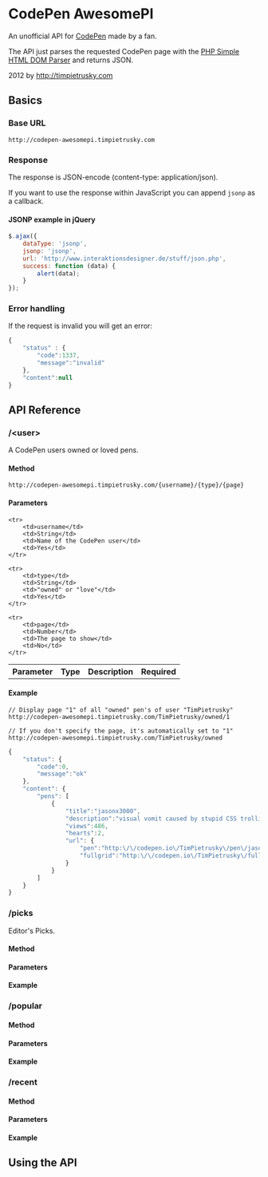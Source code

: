 # CodePen AwesomePI

An unofficial API for [CodePen](http://codepen.io) made by a fan.

The API just parses the requested CodePen page with the [PHP Simple HTML DOM Parser](http://sourceforge.net/projects/simplehtmldom/)
and returns JSON.

2012 by http://timpietrusky.com


## Basics

### Base URL

    http://codepen-awesomepi.timpietrusky.com

### Response

The response is JSON-encode (content-type: application/json).

If you want to use the response within JavaScript you can append `jsonp` as a callback.

#### JSONP example in jQuery

```javascript
$.ajax({
    dataType: 'jsonp',
    jsonp: 'jsonp',
    url: 'http://www.interaktionsdesigner.de/stuff/json.php',
    success: function (data) {
        alert(data);
    }
});
```

### Error handling

If the request is invalid you will get an error:

```javascript
{
    "status" : {
        "code":1337,
        "message":"invalid"
    },
    "content":null
}
```


## API Reference

### /&lt;user&gt;

A CodePen users owned or loved pens.

#### Method

    http://codepen-awesomepi.timpietrusky.com/{username}/{type}/{page}

#### Parameters

<table>
    <tr>
        <th>Parameter</th>
        <th>Type</th>
        <th>Description</th>
        <th>Required</th>
    </tr>

    <tr>
    	<td>username</td>
    	<td>String</td>
    	<td>Name of the CodePen user</td>
    	<td>Yes</td>
    </tr>

    <tr>
        <td>type</td>
        <td>String</td>
        <td>"owned" or "love"</td>
        <td>Yes</td>
    </tr>

    <tr>
        <td>page</td>
        <td>Number</td>
        <td>The page to show</td>
        <td>No</td>
    </tr>
</table>



#### Example

    // Display page "1" of all "owned" pen's of user "TimPietrusky"
    http://codepen-awesomepi.timpietrusky.com/TimPietrusky/owned/1

    // If you don't specify the page, it's automatically set to "1"
    http://codepen-awesomepi.timpietrusky.com/TimPietrusky/owned

```javascript
{
    "status": {
        "code":0,
        "message":"ok"
    },
    "content": {
        "pens": [
            {
                "title":"jasonx3000",
                "description":"visual vomit caused by stupid CSS trolling - or like I would say: jasonx3000...",
                "views":486,
                "hearts":2,
                "url": {
                    "pen":"http:\/\/codepen.io\/TimPietrusky\/pen\/jasonx3000\/2",
                    "fullgrid":"http:\/\/codepen.io\/TimPietrusky\/fullgrid\/jasonx3000\/2"}
                }
            }
        ]
    }
}
```

### /picks

Editor's Picks.

#### Method
#### Parameters
#### Example


### /popular

#### Method
#### Parameters
#### Example


### /recent

#### Method
#### Parameters
#### Example


## Using the API